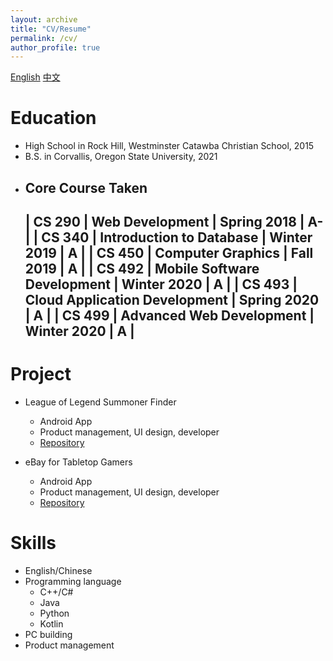 ```yaml
---
layout: archive
title: "CV/Resume"
permalink: /cv/
author_profile: true
---
```


 [English](../files/简历_英.pdf)  [中文](../files/简历_中.pdf) 

Education
======
* High School in Rock Hill, Westminster Catawba Christian School, 2015
* B.S. in Corvallis, Oregon State University, 2021
* Core Course Taken
   -------------------------------------------------------------
   | CS 290 | Web Development               | Spring 2018 | A- |
   | CS 340 | Introduction to Database      | Winter 2019 | A  |
   | CS 450 | Computer Graphics             | Fall 2019   | A  |
   | CS 492 | Mobile Software Development   | Winter 2020 | A  |
   | CS 493 | Cloud Application Development | Spring 2020 | A  |
   | CS 499 | Advanced Web Development      | Winter 2020 | A  |
   -------------------------------------------------------------

Project
======
* League of Legend Summoner Finder
  * Android App
  * Product management, UI design, developer
  * [Repository](https://github.com/OregonTeamWE/LeagueStatFinder)

* eBay for Tabletop Gamers
  * Android App
  * Product management, UI design, developer
  * [Repository](https://github.com/OregonTeamWE/TableStop)

Skills
======
* English/Chinese
* Programming language
  * C++/C#
  * Java
  * Python
  * Kotlin
* PC building
* Product management

